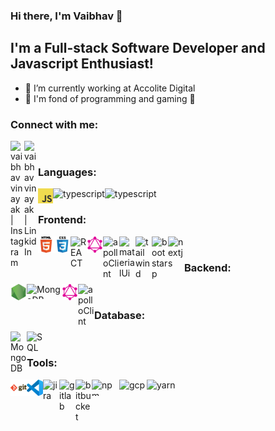### Hi there, I'm Vaibhav 👋

## I'm a Full-stack Software Developer and Javascript Enthusiast!
- 🔭 I’m currently working at Accolite Digital
- 🌱 I'm fond of programming and gaming 🤣

### Connect with me:

[<img align="left" alt="vaibhavvinayak | Instagram" width="22px" src="https://www.svgrepo.com/show/303145/instagram-2-1-logo.svg" />][instagram]
[<img align="left" alt="vaibhavvinayak | LinkidIn" width="22px" src="https://cdn-icons-png.flaticon.com/512/174/174857.png" />][linkidin]

<br />

### Languages:

[<img align="left" alt="JavaScript" height="24px" src="https://raw.githubusercontent.com/github/explore/80688e429a7d4ef2fca1e82350fe8e3517d3494d/topics/javascript/javascript.png" />][jsLink]
[<img align="left" alt="typescript" height="24px" src="https://upload.wikimedia.org/wikipedia/commons/thumb/4/4c/Typescript_logo_2020.svg/1200px-Typescript_logo_2020.svg.png" />][typescriptLink]
[<img align="left" alt="typescript" height="24px" src="https://www.import.io/wp-content/uploads/2012/04/java-logo-1.png" />][javaLink]

<br />

### Frontend:

[<img align="left" alt="HTML5" width="26px" src="https://raw.githubusercontent.com/github/explore/80688e429a7d4ef2fca1e82350fe8e3517d3494d/topics/html/html.png" />][htmlLink]
[<img align="left" alt="CSS3" width="26px" src="https://raw.githubusercontent.com/github/explore/80688e429a7d4ef2fca1e82350fe8e3517d3494d/topics/css/css.png" />][cssLink]
[<img align="left" alt="REACT" width="26px" src="https://cdn.worldvectorlogo.com/logos/react-1.svg" />][ReactLink]
[<img align="left" alt="GraphQL" width="26px" src="https://raw.githubusercontent.com/github/explore/80688e429a7d4ef2fca1e82350fe8e3517d3494d/topics/graphql/graphql.png" />][graphqlLink]
[<img align="left" alt="apolloClint" width="26px" src="https://gabidombrowski.github.io/mockit/images/apollo-logo.png" />][apolloClintLink]
[<img align="left" alt="materialUi" width="26px" src="https://cdn.worldvectorlogo.com/logos/material-ui-1.svg" />][materialUILInk]
[<img align="left" alt="tailwind" width="26px" src="https://blockstudio.dev/wp-content/plugins/fabrikat/src/assets/blockstudio/images/home/tailwind-css-logo.svg" />][tailwindLink]
[<img align="left" alt="bootstarp" width="26px" src="https://upload.wikimedia.org/wikipedia/commons/thumb/b/b2/Bootstrap_logo.svg/1280px-Bootstrap_logo.svg.png" />][bootstarpLink]
[<img align="left" alt="nextjs" width="26px" src="https://cdn.worldvectorlogo.com/logos/next-js.svg" />][nextLink]

<br />

### Backend:

[<img align="left" alt="Node.js" width="26px" src="https://raw.githubusercontent.com/github/explore/80688e429a7d4ef2fca1e82350fe8e3517d3494d/topics/nodejs/nodejs.png" />][nodeLink]
[<img align="left" alt="MongoDB" width="56px" height="24px" src="https://expressjs.com/images/express-facebook-share.png" />][expressLink]
[<img align="left" alt="GraphQL" width="26px" src="https://raw.githubusercontent.com/github/explore/80688e429a7d4ef2fca1e82350fe8e3517d3494d/topics/graphql/graphql.png" />][graphqlLink]
[<img align="left" alt="apolloClint" width="26px" src="https://gabidombrowski.github.io/mockit/images/apollo-logo.png" />][apolloClintLink]

<br />

### Database:

[<img align="left" alt="MongoDB" width="26px" src="https://cdn.worldvectorlogo.com/logos/mongodb-icon-1.svg" />][MongoDBLink]
[<img align="left" alt="SQL" width="26px" src="https://encrypted-tbn0.gstatic.com/images?q=tbn:ANd9GcSaKEoDktyTN5u2bppRxCi03R6wzshnL_oYqS5ZQj5FLxnJUSIOIWdp0bqk1IlM8N3p6rY&usqp=CAU" />][sqlLink]

<br />

### Tools:

[<img align="left" alt="Git" width="26px" src="https://raw.githubusercontent.com/github/explore/80688e429a7d4ef2fca1e82350fe8e3517d3494d/topics/git/git.png" />][gitLink]
[<img align="left" alt="Visual Studio Code" width="26px" src="https://raw.githubusercontent.com/github/explore/80688e429a7d4ef2fca1e82350fe8e3517d3494d/topics/visual-studio-code/visual-studio-code.png" />][vscodeLink]
[<img align="left" alt="jira" width="26px" src="https://cdn.icon-icons.com/icons2/3053/PNG/512/jira_cloud_macos_bigsur_icon_190051.png" />][jiraLInk]
[<img align="left" alt="gitlab" width="26px" src="https://cdn.iconscout.com/icon/free/png-256/gitlab-282507.png" />][gitLabLink]
[<img align="left" alt="bitbucket" width="26px" src="https://cdn.worldvectorlogo.com/logos/bitbucket-icon.svg" />][bitbucketLink]
[<img align="left" alt="npm" width="44px" height="26px" src="https://upload.wikimedia.org/wikipedia/commons/thumb/d/db/Npm-logo.svg/1280px-Npm-logo.svg.png" />][npmLink]
[<img align="left" alt="gcp" width="44px" height="26px" src="https://www.pinpng.com/pngs/m/17-170783_google-cloud-icon-logo-large-192px-color-google.png" />][gcpLink]
[<img align="left" alt="yarn" width="54px" src="https://encrypted-tbn0.gstatic.com/images?q=tbn:ANd9GcRcjr_Kgr4wLA18QMC83_oOGFVEI2o8DGIBAS9KRYNo6_yAuLwRIVOm7zmUL1_V6srIzF4&usqp=CAU" />][yarnLink]

<br />
<br />


[twitter]: https://twitter.com/YATINKATHURIA5
[instagram]: https://www.instagram.com/vaibhavvinayak/
[linkidin]: https://www.linkedin.com/in/vaibhav-vinayak/

[jsLink]: https://developer.mozilla.org/en-US/docs/Web/JavaScript
[htmlLink]: https://developer.mozilla.org/en-US/docs/Web/HTML
[cssLink]: https://developer.mozilla.org/en-US/docs/Web/CSS
[ReactLink]: https://reactjs.org/
[graphqlLink]: https://graphql.org/
[apolloClintLink]: https://www.apollographql.com/docs/react/
[nodeLink]: https://nodejs.org/en/
[sqlLink]: https://www.mysql.com/
[MongoDBLink]: https://www.mongodb.com/
[gitLink]: https://git-scm.com/
[vscodeLink]: https://code.visualstudio.com/
[expressLink]: https://expressjs.com/
[typescriptLink]: https://www.typescriptlang.org/
[jiraLInk]: https://www.atlassian.com/software/jira
[gitLabLink]: https://about.gitlab.com/
[materialUILInk]: https://mui.com/
[bootstarpLink]: https://getbootstrap.com/
[npmLink]: https://www.npmjs.com/
[yarnLink]: https://yarnpkg.com/
[vueLink]: https://vuejs.org/
[nextLink]: https://nextjs.org/
[tailwindLink]: https://tailwindcss.com/
[bitbucketLink]: https://bitbucket.org/product
[gcpLink]: https://cloud.google.com/
[javaLink]: https://docs.oracle.com/en/java/
